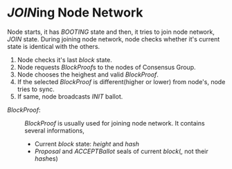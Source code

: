 # *JOIN*ing Node Network

Node starts, it has *BOOTING* state and then, it tries to join node network, *JOIN* state. During joining node network, node checks whether it's current state is identical with the others.

1. Node checks it's last *block* state.
1. Node requests *BlockProof*s to the nodes of Consensus Group.
1. Node chooses the heighest and valid *BlockProof*.
1. If the selected *BlockProof* is different(higher or lower) from node's, node tries to sync.
1. If same, node broadcasts *INIT* ballot.

<dl>
  <dt>
  
  *BlockProof*:
  
  </dt>
  <dd>

*BlockProof* is usually used for joining node network. It contains several informations,

* Current *block* state: *height* and *hash*
* *Proposal* and *ACCEPTBallot* seals of current *block*(, not their *hash*es)
  </dd>
</dl>
